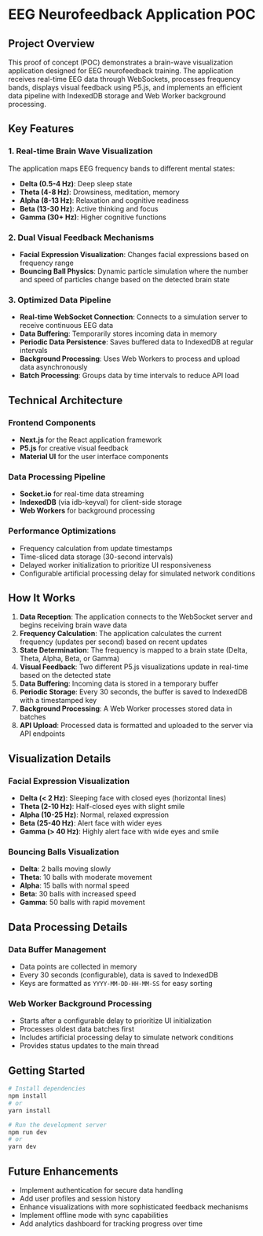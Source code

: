 # EEG Neurofeedback Application POC

## Project Overview

This proof of concept (POC) demonstrates a brain-wave visualization application designed for EEG neurofeedback training. The application receives real-time EEG data through WebSockets, processes frequency bands, displays visual feedback using P5.js, and implements an efficient data pipeline with IndexedDB storage and Web Worker background processing.

## Key Features

### 1. Real-time Brain Wave Visualization

The application maps EEG frequency bands to different mental states:
- **Delta (0.5-4 Hz)**: Deep sleep state
- **Theta (4-8 Hz)**: Drowsiness, meditation, memory
- **Alpha (8-13 Hz)**: Relaxation and cognitive readiness
- **Beta (13-30 Hz)**: Active thinking and focus
- **Gamma (30+ Hz)**: Higher cognitive functions

### 2. Dual Visual Feedback Mechanisms

- **Facial Expression Visualization**: Changes facial expressions based on frequency range
- **Bouncing Ball Physics**: Dynamic particle simulation where the number and speed of particles change based on the detected brain state

### 3. Optimized Data Pipeline

- **Real-time WebSocket Connection**: Connects to a simulation server to receive continuous EEG data
- **Data Buffering**: Temporarily stores incoming data in memory
- **Periodic Data Persistence**: Saves buffered data to IndexedDB at regular intervals
- **Background Processing**: Uses Web Workers to process and upload data asynchronously
- **Batch Processing**: Groups data by time intervals to reduce API load

## Technical Architecture

### Frontend Components
- **Next.js** for the React application framework
- **P5.js** for creative visual feedback
- **Material UI** for the user interface components

### Data Processing Pipeline
- **Socket.io** for real-time data streaming
- **IndexedDB** (via idb-keyval) for client-side storage
- **Web Workers** for background processing

### Performance Optimizations
- Frequency calculation from update timestamps
- Time-sliced data storage (30-second intervals)
- Delayed worker initialization to prioritize UI responsiveness
- Configurable artificial processing delay for simulated network conditions

## How It Works

1. **Data Reception**: The application connects to the WebSocket server and begins receiving brain wave data
2. **Frequency Calculation**: The application calculates the current frequency (updates per second) based on recent updates
3. **State Determination**: The frequency is mapped to a brain state (Delta, Theta, Alpha, Beta, or Gamma)
4. **Visual Feedback**: Two different P5.js visualizations update in real-time based on the detected state
5. **Data Buffering**: Incoming data is stored in a temporary buffer
6. **Periodic Storage**: Every 30 seconds, the buffer is saved to IndexedDB with a timestamped key
7. **Background Processing**: A Web Worker processes stored data in batches
8. **API Upload**: Processed data is formatted and uploaded to the server via API endpoints

## Visualization Details

### Facial Expression Visualization
- **Delta (< 2 Hz)**: Sleeping face with closed eyes (horizontal lines)
- **Theta (2-10 Hz)**: Half-closed eyes with slight smile
- **Alpha (10-25 Hz)**: Normal, relaxed expression
- **Beta (25-40 Hz)**: Alert face with wider eyes
- **Gamma (> 40 Hz)**: Highly alert face with wide eyes and smile

### Bouncing Balls Visualization
- **Delta**: 2 balls moving slowly
- **Theta**: 10 balls with moderate movement
- **Alpha**: 15 balls with normal speed
- **Beta**: 30 balls with increased speed
- **Gamma**: 50 balls with rapid movement

## Data Processing Details

### Data Buffer Management
- Data points are collected in memory
- Every 30 seconds (configurable), data is saved to IndexedDB
- Keys are formatted as `YYYY-MM-DD-HH-MM-SS` for easy sorting

### Web Worker Background Processing
- Starts after a configurable delay to prioritize UI initialization
- Processes oldest data batches first
- Includes artificial processing delay to simulate network conditions
- Provides status updates to the main thread

## Getting Started

```bash
# Install dependencies
npm install
# or
yarn install

# Run the development server
npm run dev
# or
yarn dev
```

## Future Enhancements

- Implement authentication for secure data handling
- Add user profiles and session history
- Enhance visualizations with more sophisticated feedback mechanisms
- Implement offline mode with sync capabilities
- Add analytics dashboard for tracking progress over time